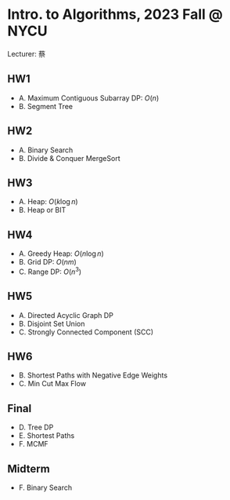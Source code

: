 # Intro. to Algorithms, 2023 Fall @ NYCU
Lecturer: 蔡

## HW1
- A. Maximum Contiguous Subarray DP: $O(n)$
- B. Segment Tree

## HW2
- A. Binary Search
- B. Divide & Conquer MergeSort

## HW3
- A. Heap: $O(k \log n)$
- B. Heap or BIT

## HW4
- A. Greedy Heap: $O(n \log n)$
- B. Grid DP: $O(nm)$
- C. Range DP: $O(n^3)$

## HW5
- A. Directed Acyclic Graph DP
- B. Disjoint Set Union
- C. Strongly Connected Component (SCC)

## HW6
- B. Shortest Paths with Negative Edge Weights
- C. Min Cut Max Flow

## Final
- D. Tree DP
- E. Shortest Paths
- F. MCMF

## Midterm
- F. Binary Search